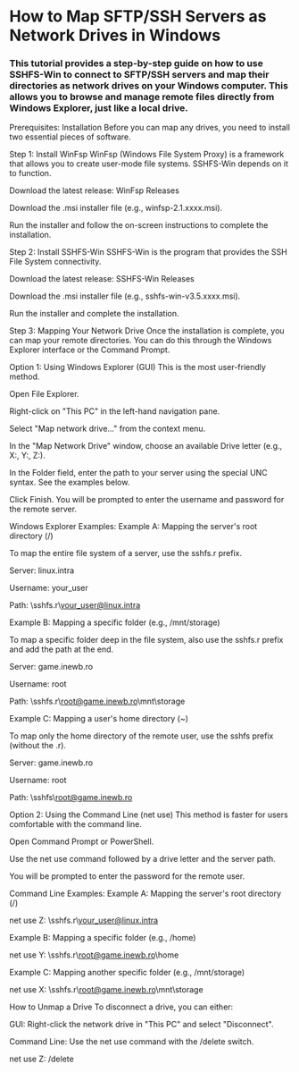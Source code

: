# How to Map SFTP/SSH Servers as Network Drives in Windows
### This tutorial provides a step-by-step guide on how to use SSHFS-Win to connect to SFTP/SSH servers and map their directories as network drives on your Windows computer. This allows you to browse and manage remote files directly from Windows Explorer, just like a local drive.

Prerequisites: Installation
Before you can map any drives, you need to install two essential pieces of software.

Step 1: Install WinFsp
WinFsp (Windows File System Proxy) is a framework that allows you to create user-mode file systems. SSHFS-Win depends on it to function.

Download the latest release: WinFsp Releases

Download the .msi installer file (e.g., winfsp-2.1.xxxx.msi).

Run the installer and follow the on-screen instructions to complete the installation.

Step 2: Install SSHFS-Win
SSHFS-Win is the program that provides the SSH File System connectivity.

Download the latest release: SSHFS-Win Releases

Download the .msi installer file (e.g., sshfs-win-v3.5.xxxx.msi).

Run the installer and complete the installation.

Step 3: Mapping Your Network Drive
Once the installation is complete, you can map your remote directories. You can do this through the Windows Explorer interface or the Command Prompt.

Option 1: Using Windows Explorer (GUI)
This is the most user-friendly method.

Open File Explorer.

Right-click on "This PC" in the left-hand navigation pane.

Select "Map network drive..." from the context menu.

In the "Map Network Drive" window, choose an available Drive letter (e.g., X:, Y:, Z:).

In the Folder field, enter the path to your server using the special UNC syntax. See the examples below.

Click Finish. You will be prompted to enter the username and password for the remote server.

Windows Explorer Examples:
Example A: Mapping the server's root directory (/)

To map the entire file system of a server, use the sshfs.r prefix.

Server: linux.intra

Username: your_user

Path: \\sshfs.r\your_user@linux.intra

Example B: Mapping a specific folder (e.g., /mnt/storage)

To map a specific folder deep in the file system, also use the sshfs.r prefix and add the path at the end.

Server: game.inewb.ro

Username: root

Path: \\sshfs.r\root@game.inewb.ro\mnt\storage

Example C: Mapping a user's home directory (~)

To map only the home directory of the remote user, use the sshfs prefix (without the .r).

Server: game.inewb.ro

Username: root

Path: \\sshfs\root@game.inewb.ro

Option 2: Using the Command Line (net use)
This method is faster for users comfortable with the command line.

Open Command Prompt or PowerShell.

Use the net use command followed by a drive letter and the server path.

You will be prompted to enter the password for the remote user.

Command Line Examples:
Example A: Mapping the server's root directory (/)

net use Z: \\sshfs.r\your_user@linux.intra

Example B: Mapping a specific folder (e.g., /home)

net use Y: \\sshfs.r\root@game.inewb.ro\home

Example C: Mapping another specific folder (e.g., /mnt/storage)

net use X: \\sshfs.r\root@game.inewb.ro\mnt\storage

How to Unmap a Drive
To disconnect a drive, you can either:

GUI: Right-click the network drive in "This PC" and select "Disconnect".

Command Line: Use the net use command with the /delete switch.

net use Z: /delete
